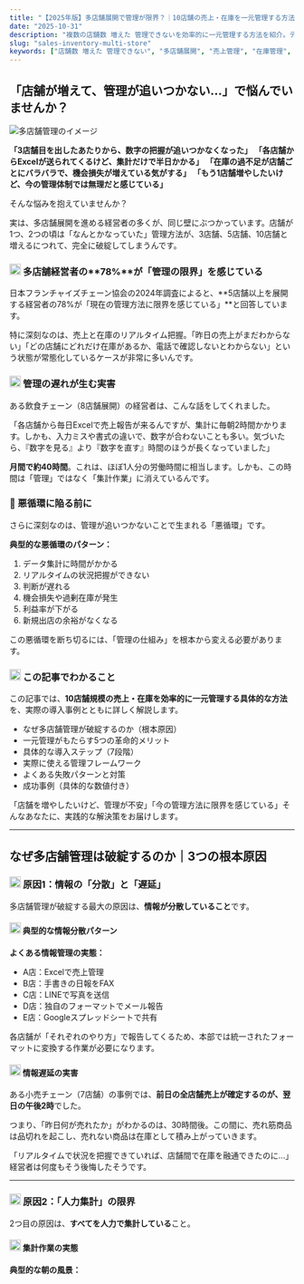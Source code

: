 ```yaml
---
title: "【2025年版】多店舗展開で管理が限界？｜10店舗の売上・在庫を一元管理する方法"
date: "2025-10-31"
description: "複数の店舗数 増えた 管理できないを効率的に一元管理する方法を紹介。データの自動集計と可視化により、経営判断のスピードと精度を向上させる具体的な手順を解説します。"
slug: "sales-inventory-multi-store"
keywords: ["店舗数 増えた 管理できない", "多店舗展開", "売上管理", "在庫管理", "一元管理", "店舗管理"]
---
```


## <span class="text-underline">**「店舗が増えて、管理が追いつかない...」で悩んでいませんか？**</span>

![多店舗管理のイメージ](https://images.unsplash.com/photo-1556742502-ec7c0e9f34b1?w=800&h=400&fit=crop)

<span class="text-teal">**「3店舗目を出したあたりから、数字の把握が追いつかなくなった」**</span>
<span class="text-teal">**「各店舗からExcelが送られてくるけど、集計だけで半日かかる」**</span>
<span class="text-teal">**「在庫の過不足が店舗ごとにバラバラで、機会損失が増えている気がする」**</span>
<span class="text-teal">**「もう1店舗増やしたいけど、今の管理体制では無理だと感じている」**</span>

そんな悩みを抱えていませんか？

実は、多店舗展開を進める経営者の多くが、同じ壁にぶつかっています。店舗が1つ、2つの頃は「なんとかなっていた」管理方法が、3店舗、5店舗、10店舗と増えるにつれて、完全に破綻してしまうんです。

### <span class="text-teal"><img src="/icons/lightbulb.svg" alt="アイデア" class="inline-icon" width="20" height="20" /> 多店舗経営者の**78%**が「管理の限界」を感じている</span>

日本フランチャイズチェーン協会の2024年調査によると、**5店舗以上を展開する経営者の78%が「現在の管理方法に限界を感じている」**と回答しています。

特に深刻なのは、売上と在庫のリアルタイム把握。「昨日の売上がまだわからない」「どの店舗にどれだけ在庫があるか、電話で確認しないとわからない」という状態が常態化しているケースが非常に多いんです。

### <img src="/icons/chart.svg" alt="グラフ" class="inline-icon" width="20" height="20" /> 管理の遅れが生む実害

ある飲食チェーン（8店舗展開）の経営者は、こんな話をしてくれました。

「各店舗から毎日Excelで売上報告が来るんですが、集計に毎朝2時間かかります。しかも、入力ミスや書式の違いで、数字が合わないことも多い。気づいたら、『数字を見る』より『数字を直す』時間のほうが長くなっていました」

**月間で約40時間**。これは、ほぼ1人分の労働時間に相当します。しかも、この時間は「管理」ではなく「集計作業」に消えているんです。

### 🔄 悪循環に陥る前に

さらに深刻なのは、管理が追いつかないことで生まれる「悪循環」です。

**典型的な悪循環のパターン：**
1. データ集計に時間がかかる
2. リアルタイムの状況把握ができない
3. 判断が遅れる
4. 機会損失や過剰在庫が発生
5. 利益率が下がる
6. 新規出店の余裕がなくなる

この悪循環を断ち切るには、「管理の仕組み」を根本から変える必要があります。

### <img src="/icons/lightbulb.svg" alt="アイデア" class="inline-icon" width="20" height="20" /> この記事でわかること

この記事では、**10店舗規模の売上・在庫を効率的に一元管理する具体的な方法**を、実際の導入事例とともに詳しく解説します。

- なぜ多店舗管理が破綻するのか（根本原因）
- 一元管理がもたらす5つの革命的メリット
- 具体的な導入ステップ（7段階）
- 実際に使える管理フレームワーク
- よくある失敗パターンと対策
- 成功事例（具体的な数値付き）

「店舗を増やしたいけど、管理が不安」「今の管理方法に限界を感じている」そんなあなたに、実践的な解決策をお届けします。

---

## <span class="text-underline">なぜ多店舗管理は破綻するのか｜3つの根本原因</span>

### <span class="text-teal"><img src="/icons/lightbulb.svg" alt="アイデア" class="inline-icon" width="20" height="20" /> 原因1：情報の「分散」と「遅延」</span>

多店舗管理が破綻する最大の原因は、**情報が分散していること**です。

#### <img src="/icons/chart.svg" alt="グラフ" class="inline-icon" width="20" height="20" /> 典型的な情報分散パターン

**よくある情報管理の実態：**
- A店：Excelで売上管理
- B店：手書きの日報をFAX
- C店：LINEで写真を送信
- D店：独自のフォーマットでメール報告
- E店：Googleスプレッドシートで共有

各店舗が「それぞれのやり方」で報告してくるため、本部では統一されたフォーマットに変換する作業が必要になります。

#### <img src="/icons/clock.svg" alt="時計" class="inline-icon" width="20" height="20" /> 情報遅延の実害

ある小売チェーン（7店舗）の事例では、**前日の全店舗売上が確定するのが、翌日の午後2時**でした。

つまり、「昨日何が売れたか」がわかるのは、30時間後。この間に、売れ筋商品は品切れを起こし、売れない商品は在庫として積み上がっていきます。

「リアルタイムで状況を把握できていれば、店舗間で在庫を融通できたのに...」経営者は何度もそう後悔したそうです。

---

### <span class="text-teal"><img src="/icons/lightbulb.svg" alt="アイデア" class="inline-icon" width="20" height="20" /> 原因2：「人力集計」の限界</span>

2つ目の原因は、**すべてを人力で集計している**こと。

#### <img src="/icons/note.svg" alt="ノート" class="inline-icon" width="20" height="20" /> 集計作業の実態

**典型的な朝の風景：**